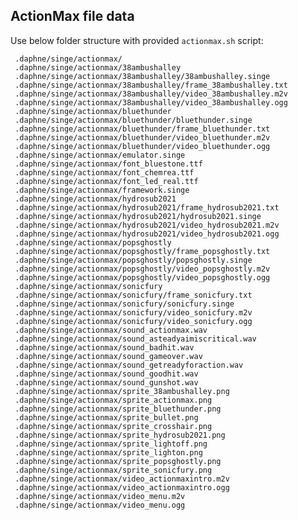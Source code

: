 ## ActionMax file data

Use below folder structure with provided `actionmax.sh` script:

     .daphne/singe/actionmax/
     .daphne/singe/actionmax/38ambushalley
     .daphne/singe/actionmax/38ambushalley/38ambushalley.singe
     .daphne/singe/actionmax/38ambushalley/frame_38ambushalley.txt
     .daphne/singe/actionmax/38ambushalley/video_38ambushalley.m2v
     .daphne/singe/actionmax/38ambushalley/video_38ambushalley.ogg
     .daphne/singe/actionmax/bluethunder
     .daphne/singe/actionmax/bluethunder/bluethunder.singe
     .daphne/singe/actionmax/bluethunder/frame_bluethunder.txt
     .daphne/singe/actionmax/bluethunder/video_bluethunder.m2v
     .daphne/singe/actionmax/bluethunder/video_bluethunder.ogg
     .daphne/singe/actionmax/emulator.singe
     .daphne/singe/actionmax/font_bluestone.ttf
     .daphne/singe/actionmax/font_chemrea.ttf
     .daphne/singe/actionmax/font_led_real.ttf
     .daphne/singe/actionmax/framework.singe
     .daphne/singe/actionmax/hydrosub2021
     .daphne/singe/actionmax/hydrosub2021/frame_hydrosub2021.txt
     .daphne/singe/actionmax/hydrosub2021/hydrosub2021.singe
     .daphne/singe/actionmax/hydrosub2021/video_hydrosub2021.m2v
     .daphne/singe/actionmax/hydrosub2021/video_hydrosub2021.ogg
     .daphne/singe/actionmax/popsghostly
     .daphne/singe/actionmax/popsghostly/frame_popsghostly.txt
     .daphne/singe/actionmax/popsghostly/popsghostly.singe
     .daphne/singe/actionmax/popsghostly/video_popsghostly.m2v
     .daphne/singe/actionmax/popsghostly/video_popsghostly.ogg
     .daphne/singe/actionmax/sonicfury
     .daphne/singe/actionmax/sonicfury/frame_sonicfury.txt
     .daphne/singe/actionmax/sonicfury/sonicfury.singe
     .daphne/singe/actionmax/sonicfury/video_sonicfury.m2v
     .daphne/singe/actionmax/sonicfury/video_sonicfury.ogg
     .daphne/singe/actionmax/sound_actionmax.wav
     .daphne/singe/actionmax/sound_asteadyaimiscritical.wav
     .daphne/singe/actionmax/sound_badhit.wav
     .daphne/singe/actionmax/sound_gameover.wav
     .daphne/singe/actionmax/sound_getreadyforaction.wav
     .daphne/singe/actionmax/sound_goodhit.wav
     .daphne/singe/actionmax/sound_gunshot.wav
     .daphne/singe/actionmax/sprite_38ambushalley.png
     .daphne/singe/actionmax/sprite_actionmax.png
     .daphne/singe/actionmax/sprite_bluethunder.png
     .daphne/singe/actionmax/sprite_bullet.png
     .daphne/singe/actionmax/sprite_crosshair.png
     .daphne/singe/actionmax/sprite_hydrosub2021.png
     .daphne/singe/actionmax/sprite_lightoff.png
     .daphne/singe/actionmax/sprite_lighton.png
     .daphne/singe/actionmax/sprite_popsghostly.png
     .daphne/singe/actionmax/sprite_sonicfury.png
     .daphne/singe/actionmax/video_actionmaxintro.m2v
     .daphne/singe/actionmax/video_actionmaxintro.ogg
     .daphne/singe/actionmax/video_menu.m2v
     .daphne/singe/actionmax/video_menu.ogg

